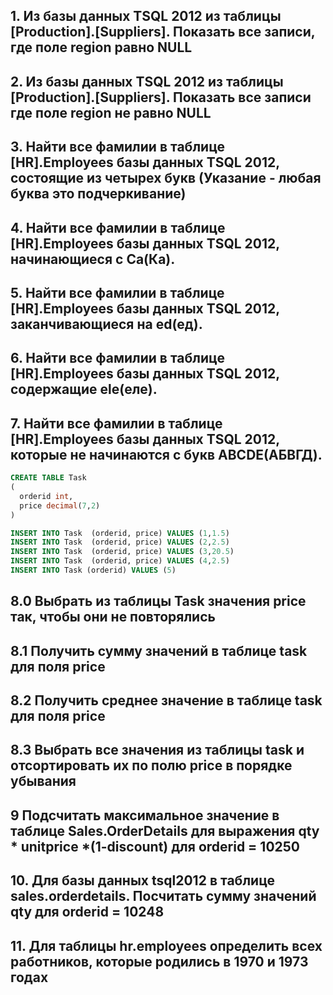 ## 1. Из базы данных TSQL 2012 из таблицы [Production].[Suppliers]. Показать  все записи, где поле region равно NULL

## 2. Из базы данных TSQL 2012 из таблицы [Production].[Suppliers]. Показать все записи где поле region не равно NULL

## 3. Найти все фамилии в таблице [HR].Employees базы данных TSQL 2012, состоящие из четырех букв (Указание - любая буква это подчеркивание)

## 4. Найти все фамилии в таблице [HR].Employees базы данных TSQL 2012, начинающиеся с Ca(Ка).

## 5. Найти все фамилии в таблице [HR].Employees базы данных TSQL 2012, заканчивающиеся на ed(ед).

## 6. Найти все фамилии в таблице [HR].Employees базы данных TSQL 2012, содержащие ele(еле).

## 7. Найти все фамилии в таблице [HR].Employees базы данных TSQL 2012, которые не начинаются с букв ABCDE(АБВГД).

```sql
CREATE TABLE Task
(
  orderid int,
  price decimal(7,2) 
)

INSERT INTO Task  (orderid, price) VALUES (1,1.5) 
INSERT INTO Task  (orderid, price) VALUES (2,2.5) 
INSERT INTO Task  (orderid, price) VALUES (3,20.5) 
INSERT INTO Task  (orderid, price) VALUES (4,2.5)
INSERT INTO Task (orderid) VALUES (5)
```

## 8.0 Выбрать из таблицы Task значения price так, чтобы они не повторялись

## 8.1 Получить сумму значений в таблице task для поля price

## 8.2 Получить среднее значение в таблице task для поля price

## 8.3 Выбрать все значения из таблицы task и отсортировать их по полю price в порядке убывания

## 9 Подсчитать максимальное значение в таблице Sales.OrderDetails для выражения qty * unitprice *(1-discount) для orderid = 10250

## 10. Для базы данных tsql2012 в таблице sales.orderdetails. Посчитать сумму значений qty для orderid = 10248

## 11. Для таблицы hr.employees определить всех работников, которые родились в 1970 и 1973 годах
